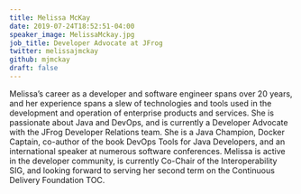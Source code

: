 ```yaml
---
title: Melissa McKay
date: 2019-07-24T18:52:51-04:00
speaker_image: MelissaMckay.jpg
job_title: Developer Advocate at JFrog
twitter: melissajmckay
github: mjmckay
draft: false
---
```


Melissa’s career as a developer and software engineer spans over 20 years, and her experience spans a slew of technologies and tools used in the development and operation of enterprise products and services. She is passionate about Java and DevOps, and is currently a Developer Advocate with the JFrog Developer Relations team. She is a Java Champion, Docker Captain, co-author of the book DevOps Tools for Java Developers, and an international speaker at numerous software conferences. Melissa is active in the developer community, is currently Co-Chair of the Interoperability SIG, and looking forward to serving her second term on the Continuous Delivery Foundation TOC.
